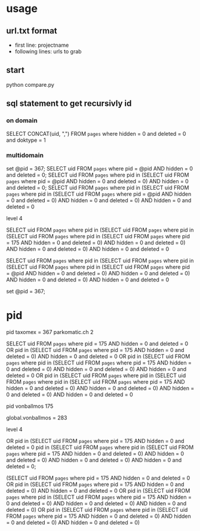 # usage

## url.txt format

 * first line: projectname
 * following lines: urls to grab


## start
python compare.py



## sql statement to get recursivly id

### on domain

SELECT CONCAT(uid, ",") FROM `pages` where hidden = 0 and deleted = 0 and doktype = 1

### multidomain


set @pid = 367;
SELECT uid FROM `pages` where pid = @pid AND hidden = 0 and deleted = 0;
SELECT uid FROM `pages` where pid in (SELECT uid FROM `pages` where pid = @pid AND hidden = 0 and deleted = 0) AND hidden = 0 and deleted = 0;
SELECT uid FROM `pages` where pid in (SELECT uid FROM `pages` where pid in (SELECT uid FROM `pages` where pid = @pid AND hidden = 0 and deleted = 0) AND hidden = 0 and deleted = 0) AND hidden = 0 and deleted = 0

level 4

SELECT uid FROM `pages` where pid in (SELECT uid FROM `pages` where pid in (SELECT uid FROM `pages` where pid in (SELECT uid FROM `pages` where pid = 175 AND hidden = 0 and deleted = 0) AND hidden = 0 and deleted = 0) AND hidden = 0 and deleted = 0) AND hidden = 0 and deleted = 0


SELECT uid FROM `pages` where pid in (SELECT uid FROM `pages` where pid in (SELECT uid FROM `pages` where pid in (SELECT uid FROM `pages` where pid = @pid AND hidden = 0 and deleted = 0) AND hidden = 0 and deleted = 0) AND hidden = 0 and deleted = 0) AND hidden = 0 and deleted = 0

set @pid = 367;

# pid

pid taxomex = 367
parkomatic.ch 2

SELECT uid FROM `pages` where pid = 175 AND hidden = 0 and deleted = 0 OR pid in (SELECT uid FROM `pages` where pid = 175 AND hidden = 0 and deleted = 0) AND hidden = 0 and deleted = 0 OR pid in (SELECT uid FROM `pages` where pid in (SELECT uid FROM `pages` where pid = 175 AND hidden = 0 and deleted = 0) AND hidden = 0 and deleted = 0) AND hidden = 0 and deleted = 0 OR pid in (SELECT uid FROM `pages` where pid in (SELECT uid FROM `pages` where pid in (SELECT uid FROM `pages` where pid = 175 AND hidden = 0 and deleted = 0) AND hidden = 0 and deleted = 0) AND hidden = 0 and deleted = 0) AND hidden = 0 and deleted = 0

pid vonballmos 175

global.vonballmos = 283

level 4

OR pid in (SELECT uid FROM `pages` where pid = 175 AND hidden = 0 and deleted = 0 pid in (SELECT uid FROM `pages` where pid in (SELECT uid FROM `pages` where pid = 175 AND hidden = 0 and deleted = 0) AND hidden = 0 and deleted = 0) AND hidden = 0 and deleted = 0) AND hidden = 0 and deleted = 0;




(SELECT uid FROM `pages` where pid = 175 AND hidden = 0 and deleted = 0 OR pid in (SELECT uid FROM `pages` where pid = 175 AND hidden = 0 and deleted = 0) AND hidden = 0 and deleted = 0 OR pid in (SELECT uid FROM `pages` where pid in (SELECT uid FROM `pages` where pid = 175 AND hidden = 0 and deleted = 0) AND hidden = 0 and deleted = 0) AND hidden = 0 and deleted = 0) OR pid in (SELECT uid FROM `pages` where pid in (SELECT uid FROM `pages` where pid = 175 AND hidden = 0 and deleted = 0) AND hidden = 0 and deleted = 0) AND hidden = 0 and deleted = 0)
